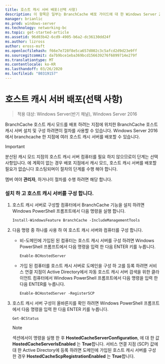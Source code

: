 ```yaml
---
title: 호스트 캐시 서버 배포(선택 사항)
description: 이 항목은 일부는 BranchCache 배포 가이드에 대 한 Windows Server 2016, 지사에 WAN 대역폭 사용량을 최적화 하기 위해 분산 및 호스트 캐시 모드로 BranchCache를 배포 하는 방법을 보여 주는
manager: brianlic
ms.prod: windows-server
ms.technology: networking-bc
ms.topic: get-started-article
ms.assetid: 96d03b42-6cd9-4905-b6a2-dc36130dd24f
ms.author: lizross
author: eross-msft
ms.openlocfilehash: f66e7e728f8e5ca657d002c3c5afcd2d9d23e9ff
ms.sourcegitcommit: da7b9bce1eba369bcd156639276f6899714e279f
ms.translationtype: MT
ms.contentlocale: ko-KR
ms.lasthandoff: 03/26/2020
ms.locfileid: "80319157"
---
```

# <a name="deploy-hosted-cache-servers-optional"></a>호스트 캐시 서버 배포(선택 사항)

>적용 대상: Windows Server(반기 채널), Windows Server 2016

BranchCache 호스트 캐시 모드를 배포 하려는 지점에 위치한 BranchCache 호스트 캐시 서버 설치 및 구성 하려면이 절차를 사용할 수 있습니다. Windows Server 2016에서 branchcache 한 지점에 여러 호스트 캐시 서버를 배포할 수 있습니다.  
  
> [!IMPORTANT]  
> 분산된 캐시 모드 지점의 호스트 캐시 서버 컴퓨터를 필요 하지 않으므로이 단계는 선택 사항입니다. 에 계획이 없는 경우 배포 지점에서 캐시 모드, 호스트 캐시 서버를 배포할 필요가 없습니다 호스팅되며이 절차의 단계를 수행 해야 합니다.  
  
멤버 여야 **관리자**, 하거나이 절차를 수행 하려면 해당 합니다.  
  
### <a name="to-install-and-configure-a-hosted-cache-server"></a>설치 하 고 호스트 캐시 서버를 구성 합니다.  
  
1.  호스트 캐시 서버로 구성할 컴퓨터에서 BranchCache 기능을 설치 하려면 Windows PowerShell 프롬프트에서 다음 명령을 실행 합니다.  
  
    `Install-WindowsFeature BranchCache -IncludeManagementTools`  
  
2.  다음 명령 중 하나를 사용 하 여 호스트 캐시 서버와 컴퓨터를 구성 합니다.  
  
    -   비-도메인에 가입된 된 컴퓨터는 호스트 캐시 서버를 구성 하려면 Windows PowerShell 프롬프트에서 다음 명령을 입력 한 다음 ENTER 키를 누릅니다.  
  
        `Enable-BCHostedServer`  
  
    -   가입 된 컴퓨터를 호스트 캐시 서버로 도메인을 구성 하 고를 등록 하려면 서비스 연결 지점이 Active Directory에서 자동 호스트 캐시 서버 검색을 위한 클라이언트 컴퓨터에서 Windows PowerShell 프롬프트에서 다음 명령을 입력 한 다음 ENTER를 누릅니다.  
  
        `Enable-BCHostedServer -RegisterSCP`  
  
3.  호스트 캐시 서버 구성이 올바른지를 확인 하려면 Windows PowerShell 프롬프트에서 다음 명령을 입력 한 다음 ENTER 키를 누릅니다.  
  
    `Get-BCStatus`  
  
    > [!NOTE]  
    > 섹션에서이 명령을 실행 한 후 **HostedCacheServerConfiguration**, 에 대 한 값 **HostedCacheServerIsEnabled** 는 **True**합니다. 서비스 연결 지점 (SCP) 값에 대 한 Active Directory에 등록 하려면 도메인에 가입된 호스트 캐시 서버를 구성한 경우 **HostedCacheScpRegistrationEnabled** 는 **True**합니다.  
  

